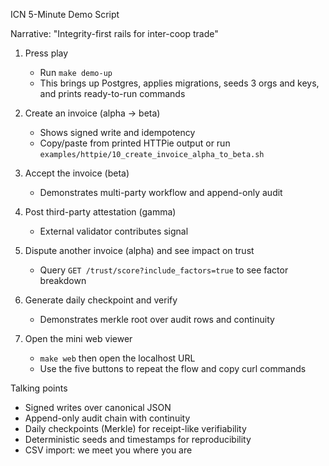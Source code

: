 ICN 5-Minute Demo Script

Narrative: "Integrity-first rails for inter-coop trade"

1) Press play
   - Run `make demo-up`
   - This brings up Postgres, applies migrations, seeds 3 orgs and keys, and prints ready-to-run commands

2) Create an invoice (alpha → beta)
   - Shows signed write and idempotency
   - Copy/paste from printed HTTPie output or run `examples/httpie/10_create_invoice_alpha_to_beta.sh`

3) Accept the invoice (beta)
   - Demonstrates multi-party workflow and append-only audit

4) Post third-party attestation (gamma)
   - External validator contributes signal

5) Dispute another invoice (alpha) and see impact on trust
   - Query `GET /trust/score?include_factors=true` to see factor breakdown

6) Generate daily checkpoint and verify
   - Demonstrates merkle root over audit rows and continuity

7) Open the mini web viewer
   - `make web` then open the localhost URL
   - Use the five buttons to repeat the flow and copy curl commands

Talking points
- Signed writes over canonical JSON
- Append-only audit chain with continuity
- Daily checkpoints (Merkle) for receipt-like verifiability
- Deterministic seeds and timestamps for reproducibility
- CSV import: we meet you where you are


